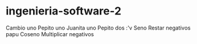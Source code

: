# ingenieria-software-2
Cambio uno
Pepito uno
Juanita uno 
Pepito dos :'v 
Seno
Restar negativos papu
Coseno
Multiplicar negativos


